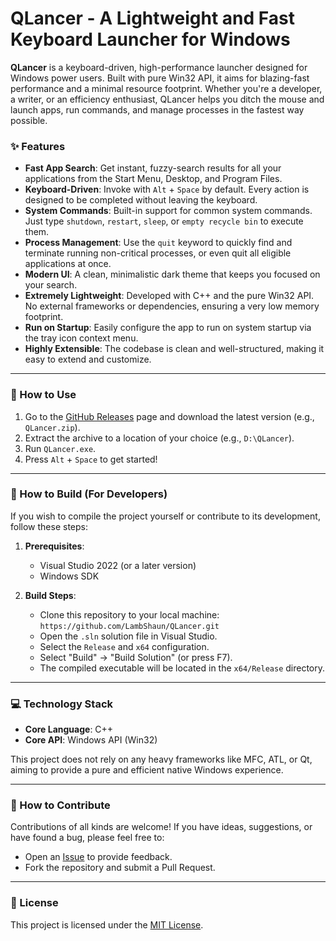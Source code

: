 # QLancer - A Lightweight and Fast Keyboard Launcher for Windows

 **QLancer** is a keyboard-driven, high-performance launcher designed for Windows power users. Built with pure Win32 API, it aims for blazing-fast performance and a minimal resource footprint. Whether you're a developer, a writer, or an efficiency enthusiast, QLancer helps you ditch the mouse and launch apps, run commands, and manage processes in the fastest way possible.

### ✨ Features

* **Fast App Search**: Get instant, fuzzy-search results for all your applications from the Start Menu, Desktop, and Program Files.
* **Keyboard-Driven**: Invoke with `Alt` + `Space` by default. Every action is designed to be completed without leaving the keyboard.
* **System Commands**: Built-in support for common system commands. Just type `shutdown`, `restart`, `sleep`, or `empty recycle bin` to execute them.
* **Process Management**: Use the `quit` keyword to quickly find and terminate running non-critical processes, or even quit all eligible applications at once.
* **Modern UI**: A clean, minimalistic dark theme that keeps you focused on your search.
* **Extremely Lightweight**: Developed with C++ and the pure Win32 API. No external frameworks or dependencies, ensuring a very low memory footprint.
* **Run on Startup**: Easily configure the app to run on system startup via the tray icon context menu.
* **Highly Extensible**: The codebase is clean and well-structured, making it easy to extend and customize.

---

### 🚀 How to Use

1.  Go to the [GitHub Releases](https://github.com/LambShaun/QLancer/releases) page and download the latest version (e.g., `QLancer.zip`).
2.  Extract the archive to a location of your choice (e.g., `D:\QLancer`).
3.  Run `QLancer.exe`.
4.  Press `Alt` + `Space` to get started!

---

### 🔧 How to Build (For Developers)

If you wish to compile the project yourself or contribute to its development, follow these steps:

1.  **Prerequisites**:
    * Visual Studio 2022 (or a later version)
    * Windows SDK

2.  **Build Steps**:
    * Clone this repository to your local machine: `https://github.com/LambShaun/QLancer.git`
    * Open the `.sln` solution file in Visual Studio.
    * Select the `Release` and `x64` configuration.
    * Select "Build" -> "Build Solution" (or press F7).
    * The compiled executable will be located in the `x64/Release` directory.

---

### 💻 Technology Stack

* **Core Language**: C++
* **Core API**: Windows API (Win32)

This project does not rely on any heavy frameworks like MFC, ATL, or Qt, aiming to provide a pure and efficient native Windows experience.

---

### 🤝 How to Contribute

Contributions of all kinds are welcome! If you have ideas, suggestions, or have found a bug, please feel free to:

* Open an [Issue](https://github.com/LambShaun/QLancer/issues) to provide feedback.
* Fork the repository and submit a Pull Request.

---

### 📄 License

This project is licensed under the [MIT License](LICENSE).